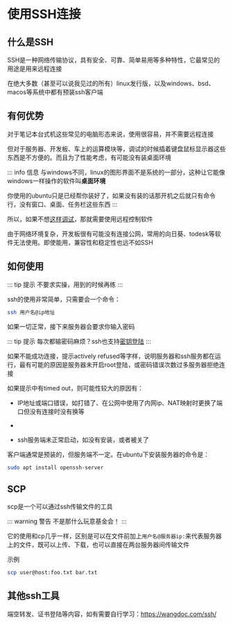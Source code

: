 # 使用SSH连接
## 什么是SSH
SSH是一种网络传输协议，具有安全、可靠、简单易用等多种特性，它最常见的用途是用来远程连接

在绝大多数（甚至可以说我见过的所有）linux发行版，以及windows、bsd、macos等系统中都有预装ssh客户端

## 有何优势
对于笔记本台式机这些常见的电脑形态来说，使用很容易，并不需要远程连接

但对于服务器、开发板、车上的运算模块等，调试的时候插着键盘鼠标显示器这些东西是不方便的。而且为了性能考虑，有可能没有装桌面环境

::: info 信息
与windows不同，linux的图形界面不是系统的一部分，这种让它能像windows一样操作的软件叫**桌面环境**

你使用的ubuntu只是已经帮你装好了，如果没有装的话那开机之后就只有命令行，没有窗口、桌面、任务栏这些东西
:::

所以，如果不想[这样调试](https://www.bilibili.com/video/BV1F8411272e)，那就需要使用远程控制软件

由于网络环境复杂，开发板很有可能没有连接公网，常用的向日葵、todesk等软件无法使用。即使能用，兼容性和稳定性也远不如SSH

## 如何使用
::: tip 提示
不要求实操，用到的时候再练
:::

ssh的使用非常简单，只需要会一个命令：

```bash
ssh 用户名@ip地址
```

如果一切正常，接下来服务器会要求你输入密码

::: tip 提示
每次都输密码麻烦？ssh也支持[密钥登陆](https://wangdoc.com/ssh/key)
:::

如果不能成功连接，提示actively refused等字样，说明服务器和ssh服务都在运行，最有可能的原因是服务器未开启root登陆，或密码错误次数过多服务器拒绝连接

如果提示中有timed out，则可能性较大的原因有：

- IP地址或端口错误，如打错了、在公网中使用了内网ip、NAT映射时更换了端口但没有连接时没有换等

- 

- ssh服务端未正常启动，如没有安装，或者被关了

客户端通常是预装的，但服务端不一定。在ubuntu下安装服务器的命令是：

```bash
sudo apt install openssh-server
```

## SCP
scp是一个可以通过ssh传输文件的工具

::: warning 警告
不是那什么玩意基金会！
:::

它的使用和cp几乎一样，区别是可以在文件前加上`用户名@服务器ip:`来代表服务器上的文件，既可以上传、下载，也可以直接在两台服务器间传输文件

示例

```bash
scp user@host:foo.txt bar.txt
```

## 其他ssh工具
端空转发、证书登陆等内容，如有需要自行学习：https://wangdoc.com/ssh/